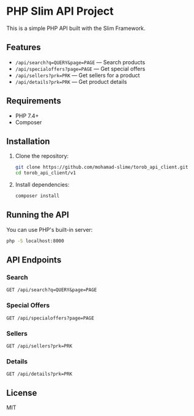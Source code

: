 # PHP Slim API Project

This is a simple PHP API built with the Slim Framework.

## Features

- `/api/search?q=QUERY&page=PAGE` — Search products
- `/api/specialoffers?page=PAGE` — Get special offers
- `/api/sellers?prk=PRK` — Get sellers for a product
- `/api/details?prk=PRK` — Get product details

## Requirements

- PHP 7.4+
- Composer

## Installation

1. Clone the repository:

   ```sh
   git clone https://github.com/mohamad-slime/torob_api_client.git
   cd torob_api_client/v1
   ```

2. Install dependencies:

   ```sh
   composer install
   ```

## Running the API

You can use PHP's built-in server:

```sh
php -S localhost:8000
```

## API Endpoints

### Search

`GET /api/search?q=QUERY&page=PAGE`

### Special Offers

`GET /api/specialoffers?page=PAGE`

### Sellers

`GET /api/sellers?prk=PRK`

### Details

`GET /api/details?prk=PRK`

## License

MIT

